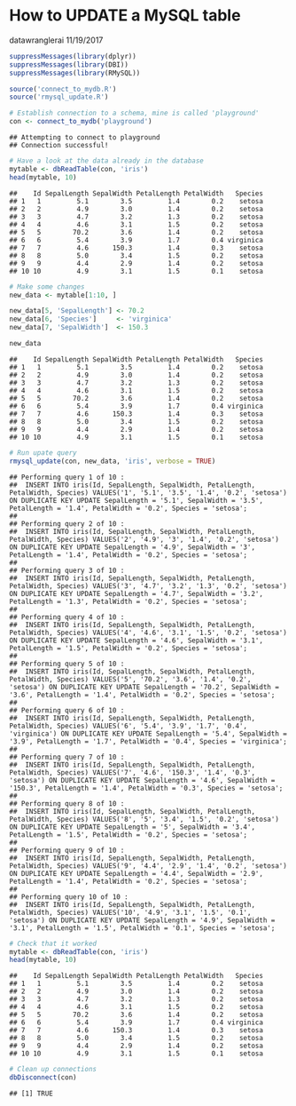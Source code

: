 How to UPDATE a MySQL table
================
datawranglerai
11/19/2017

``` r
suppressMessages(library(dplyr))
suppressMessages(library(DBI))
suppressMessages(library(RMySQL))

source('connect_to_mydb.R')
source('rmysql_update.R')

# Establish connection to a schema, mine is called 'playground'
con <- connect_to_mydb('playground')
```

    ## Attempting to connect to playground 
    ## Connection successful!

``` r
# Have a look at the data already in the database
mytable <- dbReadTable(con, 'iris')
head(mytable, 10)
```

    ##    Id SepalLength SepalWidth PetalLength PetalWidth   Species
    ## 1   1         5.1        3.5         1.4        0.2    setosa
    ## 2   2         4.9        3.0         1.4        0.2    setosa
    ## 3   3         4.7        3.2         1.3        0.2    setosa
    ## 4   4         4.6        3.1         1.5        0.2    setosa
    ## 5   5        70.2        3.6         1.4        0.2    setosa
    ## 6   6         5.4        3.9         1.7        0.4 virginica
    ## 7   7         4.6      150.3         1.4        0.3    setosa
    ## 8   8         5.0        3.4         1.5        0.2    setosa
    ## 9   9         4.4        2.9         1.4        0.2    setosa
    ## 10 10         4.9        3.1         1.5        0.1    setosa

``` r
# Make some changes
new_data <- mytable[1:10, ]

new_data[5, 'SepalLength'] <- 70.2
new_data[6, 'Species']     <- 'virginica'
new_data[7, 'SepalWidth']  <- 150.3

new_data
```

    ##    Id SepalLength SepalWidth PetalLength PetalWidth   Species
    ## 1   1         5.1        3.5         1.4        0.2    setosa
    ## 2   2         4.9        3.0         1.4        0.2    setosa
    ## 3   3         4.7        3.2         1.3        0.2    setosa
    ## 4   4         4.6        3.1         1.5        0.2    setosa
    ## 5   5        70.2        3.6         1.4        0.2    setosa
    ## 6   6         5.4        3.9         1.7        0.4 virginica
    ## 7   7         4.6      150.3         1.4        0.3    setosa
    ## 8   8         5.0        3.4         1.5        0.2    setosa
    ## 9   9         4.4        2.9         1.4        0.2    setosa
    ## 10 10         4.9        3.1         1.5        0.1    setosa

``` r
# Run upate query
rmysql_update(con, new_data, 'iris', verbose = TRUE)
```

    ## Performing query 1 of 10 :
    ##  INSERT INTO iris(Id, SepalLength, SepalWidth, PetalLength, PetalWidth, Species) VALUES('1', '5.1', '3.5', '1.4', '0.2', 'setosa') ON DUPLICATE KEY UPDATE SepalLength = '5.1', SepalWidth = '3.5', PetalLength = '1.4', PetalWidth = '0.2', Species = 'setosa'; 
    ## 
    ## Performing query 2 of 10 :
    ##  INSERT INTO iris(Id, SepalLength, SepalWidth, PetalLength, PetalWidth, Species) VALUES('2', '4.9', '3', '1.4', '0.2', 'setosa') ON DUPLICATE KEY UPDATE SepalLength = '4.9', SepalWidth = '3', PetalLength = '1.4', PetalWidth = '0.2', Species = 'setosa'; 
    ## 
    ## Performing query 3 of 10 :
    ##  INSERT INTO iris(Id, SepalLength, SepalWidth, PetalLength, PetalWidth, Species) VALUES('3', '4.7', '3.2', '1.3', '0.2', 'setosa') ON DUPLICATE KEY UPDATE SepalLength = '4.7', SepalWidth = '3.2', PetalLength = '1.3', PetalWidth = '0.2', Species = 'setosa'; 
    ## 
    ## Performing query 4 of 10 :
    ##  INSERT INTO iris(Id, SepalLength, SepalWidth, PetalLength, PetalWidth, Species) VALUES('4', '4.6', '3.1', '1.5', '0.2', 'setosa') ON DUPLICATE KEY UPDATE SepalLength = '4.6', SepalWidth = '3.1', PetalLength = '1.5', PetalWidth = '0.2', Species = 'setosa'; 
    ## 
    ## Performing query 5 of 10 :
    ##  INSERT INTO iris(Id, SepalLength, SepalWidth, PetalLength, PetalWidth, Species) VALUES('5', '70.2', '3.6', '1.4', '0.2', 'setosa') ON DUPLICATE KEY UPDATE SepalLength = '70.2', SepalWidth = '3.6', PetalLength = '1.4', PetalWidth = '0.2', Species = 'setosa'; 
    ## 
    ## Performing query 6 of 10 :
    ##  INSERT INTO iris(Id, SepalLength, SepalWidth, PetalLength, PetalWidth, Species) VALUES('6', '5.4', '3.9', '1.7', '0.4', 'virginica') ON DUPLICATE KEY UPDATE SepalLength = '5.4', SepalWidth = '3.9', PetalLength = '1.7', PetalWidth = '0.4', Species = 'virginica'; 
    ## 
    ## Performing query 7 of 10 :
    ##  INSERT INTO iris(Id, SepalLength, SepalWidth, PetalLength, PetalWidth, Species) VALUES('7', '4.6', '150.3', '1.4', '0.3', 'setosa') ON DUPLICATE KEY UPDATE SepalLength = '4.6', SepalWidth = '150.3', PetalLength = '1.4', PetalWidth = '0.3', Species = 'setosa'; 
    ## 
    ## Performing query 8 of 10 :
    ##  INSERT INTO iris(Id, SepalLength, SepalWidth, PetalLength, PetalWidth, Species) VALUES('8', '5', '3.4', '1.5', '0.2', 'setosa') ON DUPLICATE KEY UPDATE SepalLength = '5', SepalWidth = '3.4', PetalLength = '1.5', PetalWidth = '0.2', Species = 'setosa'; 
    ## 
    ## Performing query 9 of 10 :
    ##  INSERT INTO iris(Id, SepalLength, SepalWidth, PetalLength, PetalWidth, Species) VALUES('9', '4.4', '2.9', '1.4', '0.2', 'setosa') ON DUPLICATE KEY UPDATE SepalLength = '4.4', SepalWidth = '2.9', PetalLength = '1.4', PetalWidth = '0.2', Species = 'setosa'; 
    ## 
    ## Performing query 10 of 10 :
    ##  INSERT INTO iris(Id, SepalLength, SepalWidth, PetalLength, PetalWidth, Species) VALUES('10', '4.9', '3.1', '1.5', '0.1', 'setosa') ON DUPLICATE KEY UPDATE SepalLength = '4.9', SepalWidth = '3.1', PetalLength = '1.5', PetalWidth = '0.1', Species = 'setosa';

``` r
# Check that it worked
mytable <- dbReadTable(con, 'iris')
head(mytable, 10)
```

    ##    Id SepalLength SepalWidth PetalLength PetalWidth   Species
    ## 1   1         5.1        3.5         1.4        0.2    setosa
    ## 2   2         4.9        3.0         1.4        0.2    setosa
    ## 3   3         4.7        3.2         1.3        0.2    setosa
    ## 4   4         4.6        3.1         1.5        0.2    setosa
    ## 5   5        70.2        3.6         1.4        0.2    setosa
    ## 6   6         5.4        3.9         1.7        0.4 virginica
    ## 7   7         4.6      150.3         1.4        0.3    setosa
    ## 8   8         5.0        3.4         1.5        0.2    setosa
    ## 9   9         4.4        2.9         1.4        0.2    setosa
    ## 10 10         4.9        3.1         1.5        0.1    setosa

``` r
# Clean up connections
dbDisconnect(con)
```

    ## [1] TRUE
